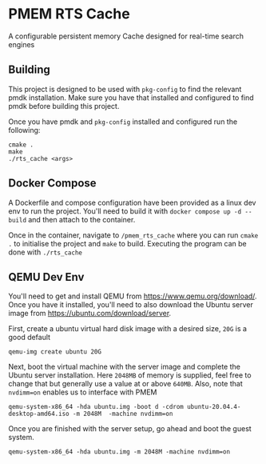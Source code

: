# PMEM RTS Cache
A configurable persistent memory Cache designed for real-time search engines

## Building

This project is designed to be used with `pkg-config` to find the relevant pmdk installation. Make sure you have
that installed and configured to find pmdk before building this project.

Once you have pmdk and `pkg-config` installed and configured run the following:

```shell
cmake .
make
./rts_cache <args>
```

## Docker Compose

A Dockerfile and compose configuration have been provided as a linux dev env to run the project.
You'll need to build it with `docker compose up -d --build` and then attach to the container.

Once in the container, navigate to `/pmem_rts_cache` where you can run `cmake .` to initialise the project
and `make` to build. Executing the program can be done with `./rts_cache`

## QEMU Dev Env

You'll need to get and install QEMU from <https://www.qemu.org/download/>. Once you have it installed, you'll need to also
download the Ubuntu server image from <https://ubuntu.com/download/server>.

First, create a ubuntu virtual hard disk image with a desired size, `20G` is a good default

```shell
qemu-img create ubuntu 20G
```

Next, boot the virtual machine with the server image and complete the Ubuntu server installation.
Here `2048MB` of memory is supplied, feel free to change that but generally use a value at or above `640MB`.
Also, note that `nvdimm=on` enables us to interface with PMEM
```shell
qemu-system-x86_64 -hda ubuntu.img -boot d -cdrom ubuntu-20.04.4-desktop-amd64.iso -m 2048M  -machine nvdimm=on
```

Once you are finished with the server setup, go ahead and boot the guest system.

```shell
qemu-system-x86_64 -hda ubuntu.img -m 2048M -machine nvdimm=on
```